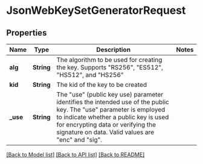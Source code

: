 # JsonWebKeySetGeneratorRequest

## Properties

Name | Type | Description | Notes
------------ | ------------- | ------------- | -------------
**alg** | **String** | The algorithm to be used for creating the key. Supports \"RS256\", \"ES512\", \"HS512\", and \"HS256\" | 
**kid** | **String** | The kid of the key to be created | 
**_use** | **String** | The \"use\" (public key use) parameter identifies the intended use of the public key. The \"use\" parameter is employed to indicate whether a public key is used for encrypting data or verifying the signature on data. Valid values are \"enc\" and \"sig\". | 

[[Back to Model list]](../README.md#documentation-for-models) [[Back to API list]](../README.md#documentation-for-api-endpoints) [[Back to README]](../README.md)


